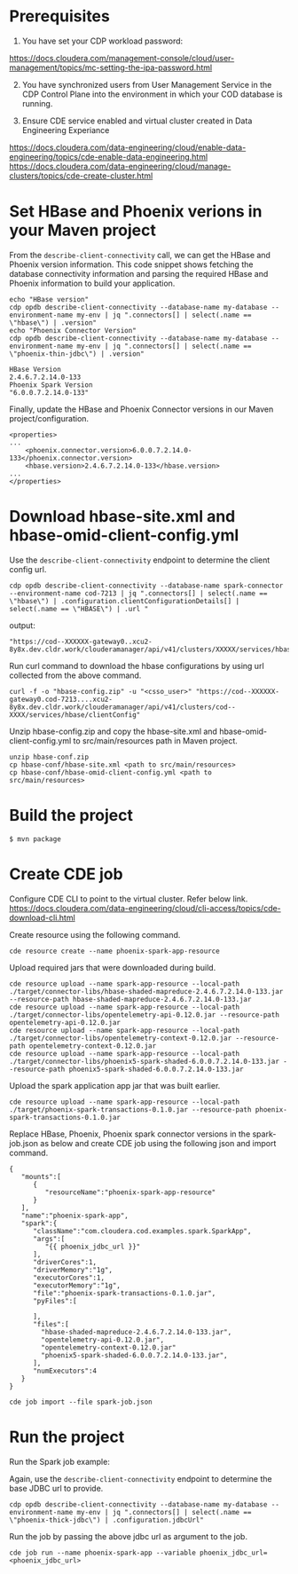 # Prerequisites

1. You have set your CDP workload password:

https://docs.cloudera.com/management-console/cloud/user-management/topics/mc-setting-the-ipa-password.html

2. You have synchronized users from User Management Service in the CDP Control Plane into the environment
in which your COD database is running.

3. Ensure CDE service enabled and virtual cluster created in Data Engineering Experiance

https://docs.cloudera.com/data-engineering/cloud/enable-data-engineering/topics/cde-enable-data-engineering.html
https://docs.cloudera.com/data-engineering/cloud/manage-clusters/topics/cde-create-cluster.html

# Set HBase and Phoenix verions in your Maven project

From the `describe-client-connectivity` call, we can get the HBase and Phoenix version information. This code snippet
shows fetching the database connectivity information and parsing the required HBase and Phoenix information to build your
application.
```
echo "HBase version"
cdp opdb describe-client-connectivity --database-name my-database --environment-name my-env | jq ".connectors[] | select(.name == \"hbase\") | .version"
echo "Phoenix Connector Version"
cdp opdb describe-client-connectivity --database-name my-database --environment-name my-env | jq ".connectors[] | select(.name == \"phoenix-thin-jdbc\") | .version"
```


```
HBase Version
2.4.6.7.2.14.0-133
Phoenix Spark Version
"6.0.0.7.2.14.0-133"
```

Finally, update the HBase and Phoenix Connector versions in our Maven project/configuration.
```
<properties>
...
    <phoenix.connector.version>6.0.0.7.2.14.0-133</phoenix.connector.version>
    <hbase.version>2.4.6.7.2.14.0-133</hbase.version>
...
</properties>
```

# Download hbase-site.xml and hbase-omid-client-config.yml

Use the `describe-client-connectivity` endpoint to determine the client config url.

```
cdp opdb describe-client-connectivity --database-name spark-connector --environment-name cod-7213 | jq ".connectors[] | select(.name == \"hbase\") | .configuration.clientConfigurationDetails[] | select(.name == \"HBASE\") | .url "
```

output:
```
"https://cod--XXXXXX-gateway0..xcu2-8y8x.dev.cldr.work/clouderamanager/api/v41/clusters/XXXXX/services/hbase/clientConfig"
```

Run curl command to download the hbase configurations by using url collected from the above command.

```
curl -f -o "hbase-config.zip" -u "<csso_user>" "https://cod--XXXXXX-gateway0.cod-7213....xcu2-8y8x.dev.cldr.work/clouderamanager/api/v41/clusters/cod--XXXX/services/hbase/clientConfig"
```
Unzip hbase-config.zip and copy the hbase-site.xml and hbase-omid-client-config.yml to src/main/resources path in Maven project.

```
unzip hbase-conf.zip
cp hbase-conf/hbase-site.xml <path to src/main/resources>
cp hbase-conf/hbase-omid-client-config.yml <path to src/main/resources>

```

# Build the project

```
$ mvn package
```

# Create CDE job

Configure CDE CLI to point to the virtual cluster. Refer below link.
https://docs.cloudera.com/data-engineering/cloud/cli-access/topics/cde-download-cli.html

Create resource using the following command.
```
cde resource create --name phoenix-spark-app-resource
```

Upload required jars that were downloaded during build.
```
cde resource upload --name spark-app-resource --local-path ./target/connector-libs/hbase-shaded-mapreduce-2.4.6.7.2.14.0-133.jar --resource-path hbase-shaded-mapreduce-2.4.6.7.2.14.0-133.jar
cde resource upload --name spark-app-resource --local-path ./target/connector-libs/opentelemetry-api-0.12.0.jar --resource-path opentelemetry-api-0.12.0.jar
cde resource upload --name spark-app-resource --local-path ./target/connector-libs/opentelemetry-context-0.12.0.jar --resource-path opentelemetry-context-0.12.0.jar
cde resource upload --name spark-app-resource --local-path ./target/connector-libs/phoenix5-spark-shaded-6.0.0.7.2.14.0-133.jar --resource-path phoenix5-spark-shaded-6.0.0.7.2.14.0-133.jar
```
Upload the spark application app jar that was built earlier.

```
cde resource upload --name spark-app-resource --local-path ./target/phoenix-spark-transactions-0.1.0.jar --resource-path phoenix-spark-transactions-0.1.0.jar
```

Replace HBase, Phoenix, Phoenix spark connector versions in the spark-job.json as below and create CDE job using the following json and import command.
```
{
   "mounts":[
      {
         "resourceName":"phoenix-spark-app-resource"
      }
   ],
   "name":"phoenix-spark-app",
   "spark":{
      "className":"com.cloudera.cod.examples.spark.SparkApp",
      "args":[
         "{{ phoenix_jdbc_url }}"
      ],
      "driverCores":1,
      "driverMemory":"1g",
      "executorCores":1,
      "executorMemory":"1g",
      "file":"phoenix-spark-transactions-0.1.0.jar",
      "pyFiles":[
         
      ],
      "files":[
        "hbase-shaded-mapreduce-2.4.6.7.2.14.0-133.jar",
        "opentelemetry-api-0.12.0.jar",
        "opentelemetry-context-0.12.0.jar"
        "phoenix5-spark-shaded-6.0.0.7.2.14.0-133.jar",
      ],
      "numExecutors":4
   }
}
```

```
cde job import --file spark-job.json
```


# Run the project
Run the Spark job example:

Again, use the `describe-client-connectivity` endpoint to determine the base JDBC url to provide.
```
cdp opdb describe-client-connectivity --database-name my-database --environment-name my-env | jq ".connectors[] | select(.name == \"phoenix-thick-jdbc\") | .configuration.jdbcUrl"
```

Run the job by passing the above jdbc url as argument to the job.

```
cde job run --name phoenix-spark-app --variable phoenix_jdbc_url=<phoenix_jdbc_url>​
```

